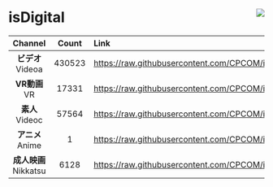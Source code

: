 # isDigital <img align="right" src="https://img.shields.io/github/last-commit/CPCOM/isDigital"/>  
  
| Channel | Count | Link |  
| :-----: | :---: | :--- |  
|**ビデオ**<br />Videoa | 430523 | https://raw.githubusercontent.com/CPCOM/isDigital/main/Videoa.txt |  
|**VR動画**<br />VR | 17331 | https://raw.githubusercontent.com/CPCOM/isDigital/main/VR.txt |  
|**素人**<br />Videoc | 57564 | https://raw.githubusercontent.com/CPCOM/isDigital/main/Videoc.txt |  
|**アニメ**<br />Anime | 1 | https://raw.githubusercontent.com/CPCOM/isDigital/main/Anime.txt |  
|**成人映画**<br />Nikkatsu | 6128 | https://raw.githubusercontent.com/CPCOM/isDigital/main/Nikkatsu.txt |  